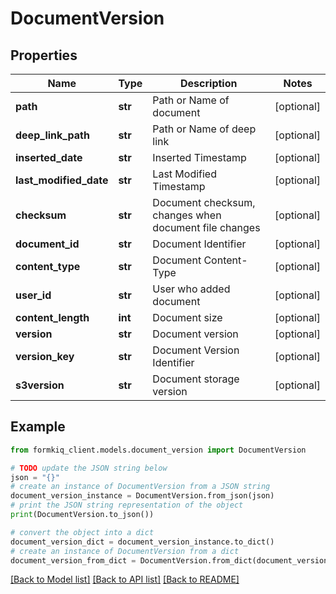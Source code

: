 # DocumentVersion


## Properties

Name | Type | Description | Notes
------------ | ------------- | ------------- | -------------
**path** | **str** | Path or Name of document | [optional] 
**deep_link_path** | **str** | Path or Name of deep link | [optional] 
**inserted_date** | **str** | Inserted Timestamp | [optional] 
**last_modified_date** | **str** | Last Modified Timestamp | [optional] 
**checksum** | **str** | Document checksum, changes when document file changes | [optional] 
**document_id** | **str** | Document Identifier | [optional] 
**content_type** | **str** | Document Content-Type | [optional] 
**user_id** | **str** | User who added document | [optional] 
**content_length** | **int** | Document size | [optional] 
**version** | **str** | Document version | [optional] 
**version_key** | **str** | Document Version Identifier | [optional] 
**s3version** | **str** | Document storage version | [optional] 

## Example

```python
from formkiq_client.models.document_version import DocumentVersion

# TODO update the JSON string below
json = "{}"
# create an instance of DocumentVersion from a JSON string
document_version_instance = DocumentVersion.from_json(json)
# print the JSON string representation of the object
print(DocumentVersion.to_json())

# convert the object into a dict
document_version_dict = document_version_instance.to_dict()
# create an instance of DocumentVersion from a dict
document_version_from_dict = DocumentVersion.from_dict(document_version_dict)
```
[[Back to Model list]](../README.md#documentation-for-models) [[Back to API list]](../README.md#documentation-for-api-endpoints) [[Back to README]](../README.md)


